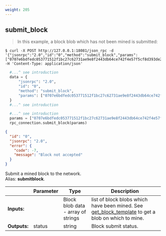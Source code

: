 ```yaml
---
weight: 205
---
```


## **submit_block**

> In this example, a block blob which has not been mined is submitted:

```shell
$ curl -X POST http://127.0.0.1:18081/json_rpc -d '{"jsonrpc":"2.0","id":"0","method":"submit_block","params":["0707e6bdfedc053771512f1bc27c62731ae9e8f2443db64ce742f4e57f5cf8d393de28551e441a0000000002fb830a01ffbf830a018cfe88bee283060274c0aae2ef5730e680308d9c00b6da59187ad0352efe3c71d36eeeb28782f29f2501bd56b952c3ddc3e350c2631d3a5086cac172c56893831228b17de296ff4669de020200000000"]}' -H 'Content-Type: application/json'
```
```python
  #...^ see introduction
  data = {
      "jsonrpc": "2.0",
      "id": "0",
      "method": "submit_block",
      "params": ["0707e6bdfedc053771512f1bc27c62731ae9e8f2443db64ce742f4e57f5cf8d393de28551e441a0000000002fb830a01ffbf830a018cfe88bee283060274c0aae2ef5730e680308d9c00b6da59187ad0352efe3c71d36eeeb28782f29f2501bd56b952c3ddc3e350c2631d3a5086cac172c56893831228b17de296ff4669de020200000000"],
  }
  #...^ see introduction
```
```py
  #...^ see introduction
  params = ["0707e6bdfedc053771512f1bc27c62731ae9e8f2443db64ce742f4e57f5cf8d393de28551e441a0000000002fb830a01ffbf830a018cfe88bee283060274c0aae2ef5730e680308d9c00b6da59187ad0352efe3c71d36eeeb28782f29f2501bd56b952c3ddc3e350c2631d3a5086cac172c56893831228b17de296ff4669de020200000000"]
  rpc_connection.submit_block(params)
```
```json
{
  "id": "0",
  "jsonrpc": "2.0",
  "error": {
    "code": -7,
    "message": "Block not accepted"
  }
}
```
Submit a mined block to the network.  
Alias: **submitblock**.  

|             | Parameter | Type                               | Description
| ---         | ---       | ---                                | ---
|**Inputs:**  |           | Block blob data - array of strings | list of block blobs which have been mined.  See [get_block_template](#get-block-template) to get a blob on which to mine.
|**Outputs:** | status    | string                             | Block submit status.
